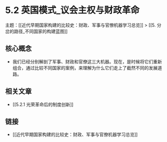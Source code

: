 # 5.2 英国模式_议会主权与财政革命

主题：[[近代早期国家构建的比较史：财政、军事与官僚机器学习总览]] > [[5. 分岔的路径_不同国家的构建蓝图]]

## 核心概念

- 我们已经分别解剖了军事、财政和官僚这三大机器。现在，是时候将它们重新组合，通过比较不同国家的案例，来理解为什么它们走上了截然不同的发展道路。

## 相关文章

- [[5.2.1 光荣革命后的制度创新]]

## 链接

- [[近代早期国家构建的比较史：财政、军事与官僚机器学习总览]]
